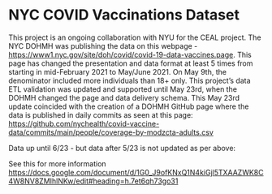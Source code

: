 # NYC COVID Vaccinations Dataset

This project is an ongoing collaboration with NYU for the CEAL project. The NYC DOHMH was publishing the data on this webpage - https://www1.nyc.gov/site/doh/covid/covid-19-data-vaccines.page. This page has changed the presentation and data format at least 5 times from starting in mid-February 2021 to May/June 2021. On May 9th, the denominator included more individuals than 18+ only. This project’s data ETL validation was updated and supported until May 23rd, when the DOHMH changed the page and data delivery schema. This May 23rd update coincided with the creation of a DOHMH GitHub page where the data is published in daily commits as seen at this page: https://github.com/nychealth/covid-vaccine-data/commits/main/people/coverage-by-modzcta-adults.csv

Data up until 6/23 - but data after 5/23 is not updated as per above:



See this for more information
https://docs.google.com/document/d/1G0_J9ofKNxQ1N4kiGjl5TXAAZWK8C4W8NV8ZMIhlNKw/edit#heading=h.7et6qh73go31